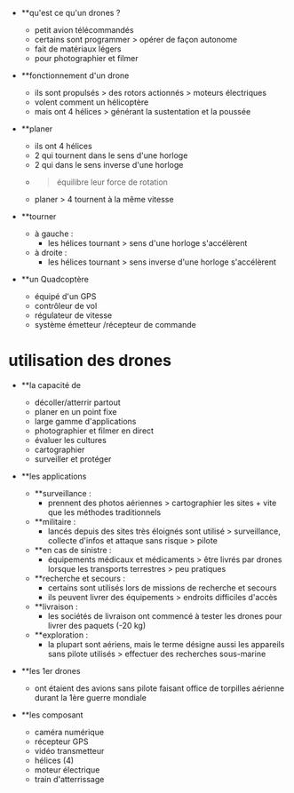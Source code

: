 
- **qu'est ce qu'un drones ?
	- petit avion télécommandés
	- certains sont programmer > opérer de façon autonome
	- fait de matériaux légers
	- pour photographier et filmer

- **fonctionnement d'un drone
	- ils sont propulsés > des rotors actionnés > moteurs électriques
	- volent comment un hélicoptère
	- mais ont 4 hélices > générant la sustentation et la poussée

- **planer
	- ils ont 4 hélices 
	- 2 qui tournent dans le sens d'une horloge
	- 2 qui dans le sens inverse d'une horloge
	- > équilibre leur force de rotation
	- planer > 4 tournent à la même vitesse 

- **tourner 
	- à gauche : 
		- les hélices tournant > sens d'une horloge s'accélèrent
	- à droite :
		- les hélices tournant > sens inverse d'une horloge s'accélèrent

- **un Quadcoptère
	- équipé d'un GPS 
	- contrôleur de vol
	- régulateur de vitesse 
	- système émetteur /récepteur de commande

# utilisation des drones

- **la capacité de 
	- décoller/atterrir partout
	- planer en un point fixe
	- large gamme d'applications
	- photographier et filmer en direct
	- évaluer les cultures
	- cartographier
	- surveiller et protéger

- **les applications
	- **surveillance :
		- prennent des photos aériennes > cartographier les sites + vite que les méthodes traditionnels 
	- **militaire :
		- lancés depuis des sites très éloignés sont utilisé > surveillance, collecte d'infos et attaque sans risque > pilote
	- **en cas de sinistre :
		- équipements médicaux et médicaments > être livrés par drones lorsque les transports terrestres > peu pratiques
	- **recherche et secours :
		- certains sont utilisés lors de missions de recherche et secours
		- ils peuvent livrer des équipements > endroits difficiles d'accès
	- **livraison :
		- les sociétés de livraison ont commencé à tester les drones pour livrer des paquets (-20 kg)
	- **exploration :
		- la plupart sont aériens, mais le terme désigne aussi les appareils sans pilote utilisés > effectuer des recherches sous-marine

- **les 1er drones 
	- ont étaient des avions sans pilote faisant office de torpilles aérienne durant la 1ère guerre mondiale

- **les composant
	- caméra numérique
	- récepteur GPS
	- vidéo transmetteur
	- hélices (4)
	- moteur électrique
	- train d'atterrissage

